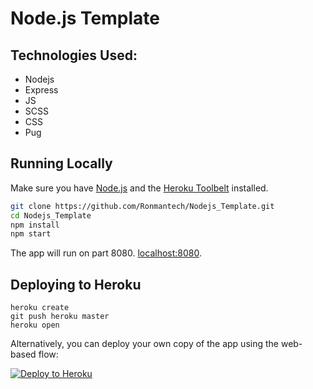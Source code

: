 # Node.js Template

## Technologies Used:
* Nodejs
* Express
* JS
* SCSS
* CSS
* Pug

## Running Locally

Make sure you have [Node.js](http://nodejs.org/) and the [Heroku Toolbelt](https://toolbelt.heroku.com/) installed.

```sh
git clone https://github.com/Ronmantech/Nodejs_Template.git
cd Nodejs_Template 
npm install
npm start
```

The app will run on part 8080. [localhost:8080](http://localhost:8080/).

## Deploying to Heroku

```
heroku create
git push heroku master
heroku open
```

Alternatively, you can deploy your own copy of the app using the web-based flow:

[![Deploy to Heroku](https://www.herokucdn.com/deploy/button.png)](https://heroku.com/deploy)

